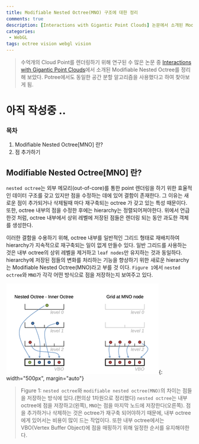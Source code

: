 ```yaml
---
title: Modifiable Nested Octree(MNO) 구조에 대한 정리
comments: true
description: [Interactions with Gigantic Point Clouds] 논문에서 소개된 Modifiable Nested Octree(MNO)에 대해 정리해 보았다.
categories:
 - WebGL
tags: octree vision webgl vision 
---
```



> 수억개의 Cloud Point를 렌더링하기 위해 연구된 수 많은 논문 중 [Interactions with Gigantic Point Clouds](https://www.cg.tuwien.ac.at/research/publications/2014/scheiblauer-thesis/)에서 소개된 Modifiable Nested Octree를 정리해 보았다. Potree에서도 동일한 공간 분할 알고리즘을 사용했다고 하여 찾아보게 됨.

# 아직 작성중 ..

### 목차
1. Modifiable Nested Octree[MNO] 란?
2. 점 추가하기

## Modifiable Nested Octree[MNO] 란?

`nested octree`는 외부 메모리(out-of-core)를 통한 point 렌더링을 하기 위한  효율적인 데이터 구조를 갖고 있지만 점을 수정하는 데에 있어 결함이 존재한다. 그 이유는 새로운 점이 추가되거나 삭제될때 마다 재구축되는 octree 가 갖고 있는 특성 때문이다. 또한, octree 내부의 점을 수정한 후에는 hierarchy는 정렬되어져야한다. 위에서 언급 한것 처럼, octree 내부에서 상위 레벨에 저장된 점들은 렌더링 되는 동안 과도한 객체를 생성한다.

이러한 결함을 수용하기 위해, octree 내부를 일반적인 그리드 형태로 재배치하여 hierarchy가 지속적으로 재구축되는 일이 없게 만들수 있다.
일반 그리드를 사용하는 것은 내부 octree의 상위 레벨을 제거하고 `leaf nodes`만 유지하는 것과 동일하다. hierarchy에 저장된 점들의 변화를 처리하는 기능을 향상하기 위한 새로운 hierarchy는 Modifiable Nested Octree(MNO)라고 부를 것 이다. `Figure 1`에서 `nested octree`와 `MNO`가 각각 어떤 방식으로 점을 저장하는지 보여주고 있다. 

![mno-1](https://raw.githubusercontent.com/wkddnjset/wkddnjset.github.io/master/_posts/images/2020-06/mno-1.png){: width="500px", margin="auto"}

> Figure 1: `nested octree`와 `modifiable nested octree(MNO)`의 차이는 점들을 저장하는 방식에 있다.(편의상 1차원으로 정리했다) `nested octree`는 내부 octree에 점을 저장하고(왼쪽), `MNO`는 점을 마지막 노드에 저장한다(오른쪽). 점을 추가하거나 삭제하는 것은 octree가 재구축 되어야하기 때문에, 내부 octree에게 있어서는 비용이 많이 드는 작업이다. 또한 내부 octree에서는 VBO(Vertex Buffer Object)에 점을 매핑하기 위해 일정한 순서를 유지해야한다. 